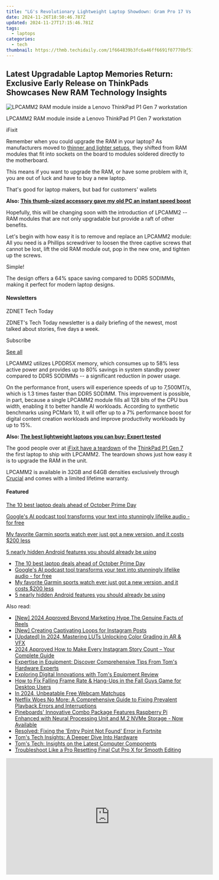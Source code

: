 ```yaml
---
title: "LG's Revolutionary Lightweight Laptop Showdown: Gram Pro 17 Vs. Earlier Model, Exclusive Sale for Prime Day | Tech Insights by ZDNET"
date: 2024-11-26T18:50:46.787Z
updated: 2024-11-27T17:15:46.781Z
tags:
  - laptops
categories:
  - tech
thumbnail: https://thmb.techidaily.com/1f664839b3fc6a46ff6691f07770bf51fb0f595eeeafca125d1de50733e104c7.jpg
---
```


## Latest Upgradable Laptop Memories Return: Exclusive Early Release on ThinkPads Showcases New RAM Technology  Insights

![LPCAMM2 RAM module inside a Lenovo ThinkPad P1 Gen 7 workstation](https://www.zdnet.com/a/img/resize/630cea1ee332a73c96db07b49f5ec49f3dd10d30/2024/05/07/7bb4a8a4-d6ae-45e1-9197-cedbdaebdcb1/lpcamm2.jpg?auto=webp&width=1280)

LPCAMM2 RAM module inside a Lenovo ThinkPad P1 Gen 7 workstation

iFixit

Remember when you could upgrade the RAM in your laptop? As manufacturers moved to [thinner and lighter setups](https://www.zdnet.com/article/best-lightweight-laptops/), they shifted from RAM modules that fit into sockets on the board to modules soldered directly to the motherboard.

This means if you want to upgrade the RAM, or have some problem with it, you are out of luck and have to buy a new laptop. 

That's good for laptop makers, but bad for customers' wallets

**Also: [This thumb-sized accessory gave my old PC an instant speed boost](https://www.zdnet.com/article/this-thumb-sized-accessory-gave-my-old-pc-an-instant-speed-boost/)**

Hopefully, this will be changing soon with the introduction of LPCAMM2 -- RAM modules that are not only upgradable but provide a raft of other benefits.

Let's begin with how easy it is to remove and replace an LPCAMM2 module: All you need is a Phillips screwdriver to loosen the three captive screws that cannot be lost, lift the old RAM module out, pop in the new one, and tighten up the screws.

Simple!

The design offers a 64% space saving compared to DDR5 SODIMMs, making it perfect for modern laptop designs.

#### Newsletters

ZDNET Tech Today

ZDNET's Tech Today newsletter is a daily briefing of the newest, most talked about stories, five days a week.

 Subscribe

[See all](https://www.zdnet.com/newsletters/)

LPCAMM2 utilizes LPDDR5X memory, which consumes up to 58% less active power and provides up to 80% savings in system standby power compared to DDR5 SODIMMs -- a significant reduction in power usage.

On the performance front, users will experience speeds of up to 7,500MT/s, which is 1.3 times faster than DDR5 SODIMM. This improvement is possible, in part, because a single LPCAMM2 module fills all 128 bits of the CPU bus width, enabling it to better handle AI workloads. According to synthetic benchmarks using PCMark 10, it will offer up to a 7% performance boost for digital content creation workloads and improve productivity workloads by up to 15%.

**Also: [The best lightweight laptops you can buy: Expert tested](https://www.zdnet.com/article/best-lightweight-laptops/)**

The good people over at [iFixit have a teardown](https://www.ifixit.com/Guide/Lenovo+ThinkPad+P1+Gen+7+LPCAMM2+Memory+Replacement/172267) of the [ThinkPad P1 Gen 7](https://buy.geni.us/Proxy.ashx?TSID=368250&GR%5FURL=https%3A%2F%2Fwww.amazon.com%2FLenovo-ThinkPad-500nits-Backlit-Fingerprint%2Fdp%2FB0D8R8NJQZ%2F%3Ftag%3Dzd-buy-button-20%26ascsubtag%3D%5F%5FCOM%5FCLICK%5FID%5F%5F%7C76328899-5a15-4558-855f-58009f15ef54%7Cdtp&dtb=1) the first laptop to ship with LPCAMM2\. The teardown shows just how easy it is to upgrade the RAM in the unit. 

LPCAMM2 is available in 32GB and 64GB densities exclusively through [Crucial](https://www.crucial.com/memory/ddr5/ct64g75c2lp5xg) and comes with a limited lifetime warranty.

#### Featured

[The 10 best laptop deals ahead of October Prime Day](https://www.zdnet.com/article/best-early-prime-day-laptop-deals-2024/ "The 10 best laptop deals ahead of October Prime Day")

[Google's AI podcast tool transforms your text into stunningly lifelike audio - for free](https://www.zdnet.com/article/googles-ai-podcast-tool-transforms-your-text-into-stunningly-lifelike-audio-for-free/ "Google's AI podcast tool transforms your text into stunningly lifelike audio - for free")

[My favorite Garmin sports watch ever just got a new version, and it costs $200 less](https://www.zdnet.com/article/my-favorite-garmin-sports-watch-ever-just-got-a-new-version-and-it-costs-200-less/ "My favorite Garmin sports watch ever just got a new version, and it costs $200 less")

[5 nearly hidden Android features you should already be using](https://www.zdnet.com/article/5-nearly-hidden-android-features-you-should-already-be-using/ "5 nearly hidden Android features you should already be using")

* [The 10 best laptop deals ahead of October Prime Day](https://www.zdnet.com/article/best-early-prime-day-laptop-deals-2024/ "The 10 best laptop deals ahead of October Prime Day")
* [Google's AI podcast tool transforms your text into stunningly lifelike audio - for free](https://www.zdnet.com/article/googles-ai-podcast-tool-transforms-your-text-into-stunningly-lifelike-audio-for-free/ "Google's AI podcast tool transforms your text into stunningly lifelike audio - for free")
* [My favorite Garmin sports watch ever just got a new version, and it costs $200 less](https://www.zdnet.com/article/my-favorite-garmin-sports-watch-ever-just-got-a-new-version-and-it-costs-200-less/ "My favorite Garmin sports watch ever just got a new version, and it costs $200 less")
* [5 nearly hidden Android features you should already be using](https://www.zdnet.com/article/5-nearly-hidden-android-features-you-should-already-be-using/ "5 nearly hidden Android features you should already be using")

<ins class="adsbygoogle"
     style="display:block"
     data-ad-format="autorelaxed"
     data-ad-client="ca-pub-7571918770474297"
     data-ad-slot="1223367746"></ins>

<ins class="adsbygoogle"
     style="display:block"
     data-ad-client="ca-pub-7571918770474297"
     data-ad-slot="8358498916"
     data-ad-format="auto"
     data-full-width-responsive="true"></ins>

<span class="atpl-alsoreadstyle">Also read:</span>
<div><ul>
<li><a href="https://instagram-video-recordings.techidaily.com/new-2024-approved-beyond-marketing-hype-the-genuine-facts-of-reels/"><u>[New] 2024 Approved Beyond Marketing Hype The Genuine Facts of Reels</u></a></li>
<li><a href="https://instagram-video-recordings.techidaily.com/new-creating-captivating-loops-for-instagram-posts/"><u>[New] Creating Captivating Loops for Instagram Posts</u></a></li>
<li><a href="https://fox-helps.techidaily.com/updated-in-2024-mastering-luts-unlocking-color-grading-in-ar-and-vfx/"><u>[Updated] In 2024, Mastering LUTs Unlocking Color Grading in AR & VFX</u></a></li>
<li><a href="https://instagram-video-files.techidaily.com/2024-approved-how-to-make-every-instagram-story-count-your-complete-guide/"><u>2024 Approved How to Make Every Instagram Story Count – Your Complete Guide</u></a></li>
<li><a href="https://hardware-reviews.techidaily.com/expertise-in-equipment-discover-comprehensive-tips-from-toms-hardware-experts/"><u>Expertise in Equipment: Discover Comprehensive Tips From Tom's Hardware Experts</u></a></li>
<li><a href="https://hardware-reviews.techidaily.com/exploring-digital-innovations-with-toms-equipment-review/"><u>Exploring Digital Innovations with Tom's Equipment Review</u></a></li>
<li><a href="https://program-issues.techidaily.com/how-to-fix-falling-frame-rate-and-hang-ups-in-the-fall-guys-game-for-desktop-users/"><u>How to Fix Falling Frame Rate & Hang-Ups in the Fall Guys Game for Desktop Users</u></a></li>
<li><a href="https://video-capture.techidaily.com/in-2024-unbeatable-free-webcam-matchups/"><u>In 2024, Unbeatable Free Webcam Matchups</u></a></li>
<li><a href="https://media-tips.techidaily.com/netflix-woes-no-more-a-comprehensive-guide-to-fixing-prevalent-playback-errors-and-interruptions/"><u>Netflix Woes No More: A Comprehensive Guide to Fixing Prevalent Playback Errors and Interruptions</u></a></li>
<li><a href="https://hardware-reviews.techidaily.com/1723964507389-pineboards-innovative-combo-package-features-raspberry-pi-enhanced-with-neural-processing-unit-and-m2-nvme-storage-now-available/"><u>Pineboards' Innovative Combo Package Features Raspberry Pi Enhanced with Neural Processing Unit and M.2 NVMe Storage - Now Available</u></a></li>
<li><a href="https://win-solutions.techidaily.com/resolved-fixing-the-entry-point-not-found-error-in-fortnite/"><u>Resolved: Fixing the 'Entry Point Not Found' Error in Fortnite</u></a></li>
<li><a href="https://hardware-reviews.techidaily.com/toms-tech-insights-a-deeper-dive-into-hardware/"><u>Tom's Tech Insights: A Deeper Dive Into Hardware</u></a></li>
<li><a href="https://hardware-reviews.techidaily.com/toms-tech-insights-on-the-latest-computer-components/"><u>Tom's Tech: Insights on the Latest Computer Components</u></a></li>
<li><a href="https://ai-vdieo-software.techidaily.com/troubleshoot-like-a-pro-resetting-final-cut-pro-x-for-smooth-editing/"><u>Troubleshoot Like a Pro Resetting Final Cut Pro X for Smooth Editing</u></a></li>
</ul></div>

<!-- affiliate ads begin -->
<iframe width="560" height="315" src="https://www.youtube.com/embed/ZblaBc-v2vs?si=CKW1gJwXQT2vZJYo&autoplay=1" title="YouTube video player" frameborder="0" allow="accelerometer; autoplay; clipboard-write; encrypted-media; gyroscope; picture-in-picture; web-share" referrerpolicy="strict-origin-when-cross-origin" allowfullscreen></iframe>
<!-- affiliate ads end -->

